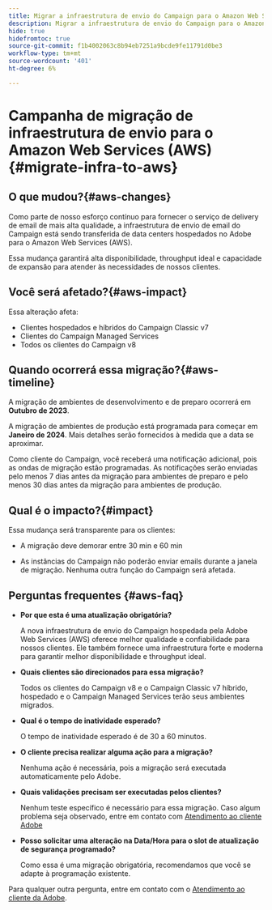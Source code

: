 ```yaml
---
title: Migrar a infraestrutura de envio do Campaign para o Amazon Web Services (AWS)
description: Migrar a infraestrutura de envio do Campaign para o Amazon Web Services (AWS)
hide: true
hidefromtoc: true
source-git-commit: f1b4002063c8b94eb7251a9bcde9fe11791d0be3
workflow-type: tm+mt
source-wordcount: '401'
ht-degree: 6%

---
```



# Campanha de migração de infraestrutura de envio para o Amazon Web Services (AWS) {#migrate-infra-to-aws}

## O que mudou?{#aws-changes}

Como parte de nosso esforço contínuo para fornecer o serviço de delivery de email de mais alta qualidade, a infraestrutura de envio de email do Campaign está sendo transferida de data centers hospedados no Adobe para o Amazon Web Services (AWS).

Essa mudança garantirá alta disponibilidade, throughput ideal e capacidade de expansão para atender às necessidades de nossos clientes.

## Você será afetado?{#aws-impact}

Essa alteração afeta:

* Clientes hospedados e híbridos do Campaign Classic v7
* Clientes do Campaign Managed Services
* Todos os clientes do Campaign v8

## Quando ocorrerá essa migração?{#aws-timeline}

A migração de ambientes de desenvolvimento e de preparo ocorrerá em **Outubro de 2023**.

A migração de ambientes de produção está programada para começar em **Janeiro de 2024**. Mais detalhes serão fornecidos à medida que a data se aproximar.

Como cliente do Campaign, você receberá uma notificação adicional, pois as ondas de migração estão programadas. As notificações serão enviadas pelo menos 7 dias antes da migração para ambientes de preparo e pelo menos 30 dias antes da migração para ambientes de produção.

## Qual é o impacto?{#impact}

Essa mudança será transparente para os clientes:

* A migração deve demorar entre 30 min e 60 min

* As instâncias do Campaign não poderão enviar emails durante a janela de migração. Nenhuma outra função do Campaign será afetada.


## Perguntas frequentes {#aws-faq}

* **Por que esta é uma atualização obrigatória?**

  A nova infraestrutura de envio do Campaign hospedada pela Adobe Web Services (AWS) oferece melhor qualidade e confiabilidade para nossos clientes. Ele também fornece uma infraestrutura forte e moderna para garantir melhor disponibilidade e throughput ideal.

* **Quais clientes são direcionados para essa migração?**

  Todos os clientes do Campaign v8 e o Campaign Classic v7 híbrido, hospedado e o Campaign Managed Services terão seus ambientes migrados.

* **Qual é o tempo de inatividade esperado?**

  O tempo de inatividade esperado é de 30 a 60 minutos.

* **O cliente precisa realizar alguma ação para a migração?**

  Nenhuma ação é necessária, pois a migração será executada automaticamente pelo Adobe.

* **Quais validações precisam ser executadas pelos clientes?**

  Nenhum teste específico é necessário para essa migração. Caso algum problema seja observado, entre em contato com [Atendimento ao cliente Adobe](https://experienceleague.adobe.com/?support-solution=Campaign#support)


* **Posso solicitar uma alteração na Data/Hora para o slot de atualização de segurança programado?**

  Como essa é uma migração obrigatória, recomendamos que você se adapte à programação existente.


Para qualquer outra pergunta, entre em contato com o [Atendimento ao cliente da Adobe](https://experienceleague.adobe.com/?support-solution=Campaign#support).
